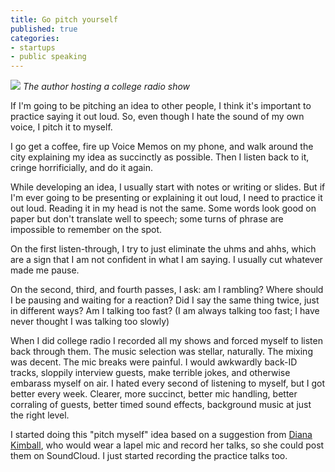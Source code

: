 ```yaml
---
title: Go pitch yourself
published: true
categories:
- startups
- public speaking
---
```


![](https://dl.dropboxusercontent.com/s%2Fjw31wfpwg0gsjxj%2Fdubs-wnyu.png) 
_The author hosting a college radio show_

If I'm going to be pitching an idea to other people, I think it's important to practice saying it out loud. So, even though I hate the sound of my own voice, I pitch it to myself.

I go get a coffee, fire up Voice Memos on my phone, and walk around the city explaining my idea as succinctly as possible. Then I listen back to it, cringe horrificially, and do it again. 

While developing an idea, I usually start with notes or writing or slides. But if I'm ever going to be presenting or explaining it out loud, I need to practice it out loud. Reading it in my head is not the same. Some words look good on paper but don't translate well to speech; some turns of phrase are impossible to remember on the spot.

On the first listen-through, I try to just eliminate the uhms and ahhs, which are a sign that I am not confident in what I am saying. I usually cut whatever made me pause.

On the second, third, and fourth passes, I ask: am I rambling? Where should I be pausing and waiting for a reaction? Did I say the same thing twice, just in different ways? Am I talking too fast? (I am always talking too fast; I have never thought I was talking too slowly)

When I did college radio I recorded all my shows and forced myself to listen back through them. The music selection was stellar, naturally. The mixing was decent. The mic breaks were painful. I would awkwardly back-ID tracks, sloppily interview guests, make terrible jokes, and otherwise embarass myself on air. I hated every second of listening to myself, but I got better every week. Clearer, more succinct, better mic handling, better corraling of guests, better timed sound effects, background music at just the right level. 

I started doing this "pitch myself" idea based on a suggestion from [Diana Kimball](https://twitter.com/dianakimball), who would wear a lapel mic and record her talks, so she could post them on SoundCloud. I just started recording the practice talks too. 
